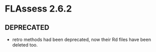 # FLAssess 2.6.2

## DEPRECATED

- retro methods had been deprecated, now their Rd files have been deleted too.

